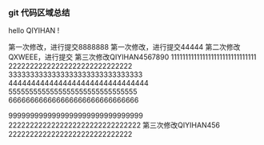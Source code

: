 
### git 代码区域总结
hello QIYIHAN !

第一次修改，进行提交8888888
第一次修改，进行提交44444
第二次修改QXWEEE，进行提交
第三次修改QIYIHAN4567890
111111111111111111111111111111
22222222222222222222222222222
3333333333333333333333333333333
4444444444444444444444444444444
5555555555555555555555555555555
666666666666666666666666666666

9999999999999999999999999999999
2222222222222222222222222222222
第三次修改QIYIHAN456
22222222222222222222222222222
